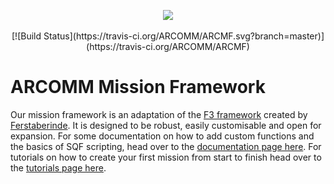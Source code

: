 <p align="center">
	<img src="http://i.imgur.com/7nkLRBB.png">
	<br /><br />
	[![Build Status](https://travis-ci.org/ARCOMM/ARCMF.svg?branch=master)](https://travis-ci.org/ARCOMM/ARCMF)
</p>

# ARCOMM Mission Framework
Our mission framework is an adaptation of the [F3 framework](https://github.com/ferstaberinde/F3) created by [Ferstaberinde](https://github.com/ferstaberinde). It is designed to be robust, easily customisable and open for expansion. For some documentation on how to add custom functions and the basics of SQF scripting, head over to the [documentation page here](https://github.com/ARCOMM/ARC_MF.VR/wiki/Documentation). For tutorials on how to create your first mission from start to finish head over to the [tutorials page here](https://github.com/ARCOMM/ARC_MF.VR/wiki/Tutorials).